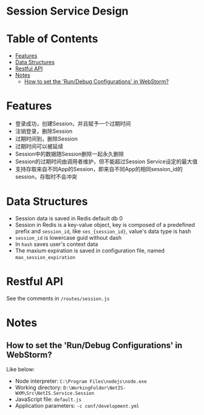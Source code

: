 # Session Service Design

# Table of Contents

<!-- MarkdownTOC autolink=true -->

- [Features](#features)
- [Data Structures](#data-structures)
- [Restful API](#restful-api)
- [Notes](#notes)
    - [How to set the 'Run/Debug Configurations' in WebStorm?](#how-to-set-the-rundebug-configurations-in-webstorm)

<!-- /MarkdownTOC -->

# Features

- 登录成功，创建Session，并且赋予一个过期时间
- 注销登录，删除Session
- 过期时间到，删除Session
- 过期时间可以被延续
- Session中的数据随Session删除一起永久删除
- Session的过期时间由调用者维护，但不能超过Session Service设定的最大值
- 支持存取来自不同App的Session，即来自不同App的相同session_id的session，存取时不会冲突

# Data Structures

- Session data is saved in Redis default db 0
- Session in Redis is a key-value object, key is composed of a predefined prefix and `session_id`, like `ses_{session_id}`, value's data type is hash
- `session_id` is lowercase guid without dash
- In `hash` saves user's context data
- The maxium expiration is saved in configuration file, named `max_session_expiration`

# Restful API

See the comments in `/routes/session.js`

# Notes

## How to set the 'Run/Debug Configurations' in WebStorm?

Like below:
- Node interpreter: `C:\Program Files\nodejs\node.exe`
- Working directory: `D:\WorkingFolder\NetIS-WXM\Src\NetIS.Service.Session`
- JavaScript file: `default.js`
- Application parameters: `-c conf/development.yml`

